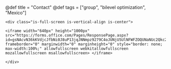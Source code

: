 @def title = "Contact"
@def tags = ["group", "bilevel optimization", "Mexico"]

~~~
<div class="is-full-screen is-vertical-align is-center">

<iframe width="640px" height="1000px" src="https://forms.office.com/Pages/ResponsePage.aspx?id=gsNAcvN36kKVdjcJfbNi0J8uP13jqJNNmpz9279C4oJUNjU5UlNFWFZOQUNaNUc2Qkc2MzBMU05RVi4u&embed=true" frameborder="0" marginwidth="0" marginheight="0" style="border: none; max-width:100%;" allowfullscreen webkitallowfullscreen mozallowfullscreen msallowfullscreen> </iframe>

</div>
~~~

